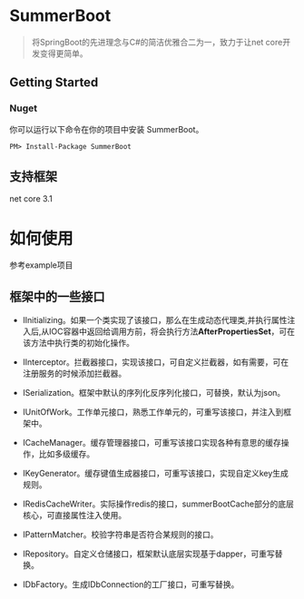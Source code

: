 # SummerBoot
> 将SpringBoot的先进理念与C#的简洁优雅合二为一，致力于让net core开发变得更简单。

## Getting Started
### Nuget
 你可以运行以下命令在你的项目中安装 SummerBoot。
 
 ```PM> Install-Package SummerBoot```
## 支持框架
net core 3.1

# 如何使用
参考example项目

## 框架中的一些接口
* IInitializing。如果一个类实现了该接口，那么在生成动态代理类,并执行属性注入后,从IOC容器中返回给调用方前，将会执行方法<b>AfterPropertiesSet</b>，可在该方法中执行类的初始化操作。

* IInterceptor。拦截器接口，实现该接口，可自定义拦截器，如有需要，可在注册服务的时候添加拦截器。

* ISerialization。框架中默认的序列化反序列化接口，可替换，默认为json。

* IUnitOfWork。工作单元接口，熟悉工作单元的，可重写该接口，并注入到框架中。

* ICacheManager。缓存管理器接口，可重写该接口实现各种有意思的缓存操作，比如多级缓存。

* IKeyGenerator。缓存键值生成器接口，可重写该接口，实现自定义key生成规则。

* IRedisCacheWriter。实际操作redis的接口，summerBootCache部分的底层核心，可直接属性注入使用。

* IPatternMatcher。校验字符串是否符合某规则的接口。

* IRepository。自定义仓储接口，框架默认底层实现基于dapper，可重写替换。

* IDbFactory。生成IDbConnection的工厂接口，可重写替换。